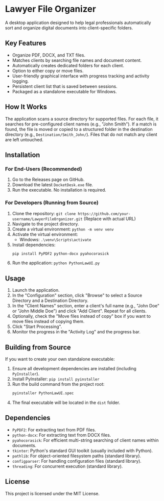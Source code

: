 # Lawyer File Organizer

A desktop application designed to help legal professionals automatically sort and organize digital documents into client-specific folders.

## Key Features

*   Organize PDF, DOCX, and TXT files.
*   Matches clients by searching file names and document content.
*   Automatically creates dedicated folders for each client.
*   Option to either copy or move files.
*   User-friendly graphical interface with progress tracking and activity logging.
*   Persistent client list that is saved between sessions.
*   Packaged as a standalone executable for Windows.

## How It Works

The application scans a source directory for supported files. For each file, it searches for pre-configured client names (e.g., "John Smith"). If a match is found, the file is moved or copied to a structured folder in the destination directory (e.g., `Destination/Smith_John/`). Files that do not match any client are left untouched.

## Installation

### For End-Users (Recommended)

1.  Go to the Releases page on GitHub.
2.  Download the latest `DocketDesk.exe` file.
3.  Run the executable. No installation is required.

### For Developers (Running from Source)

1.  Clone the repository: `git clone https://github.com/your-username/LawyerFileOrganizer.git` (Replace with actual URL)
2.  Navigate to the project directory.
3.  Create a virtual environment: `python -m venv venv`
4.  Activate the virtual environment:
    *   Windows: `.\venv\Scripts\activate`
5.  Install dependencies:
    ```bash
    pip install PyPDF2 python-docx pyahocorasick
    ```
6.  Run the application: `python PythonLawUI.py`

## Usage

1.  Launch the application.
2.  In the "Configuration" section, click "Browse" to select a Source Directory and a Destination Directory.
3.  In the "Client Names" section, enter a client's full name (e.g., "John Doe" or "John Middle Doe") and click "Add Client". Repeat for all clients.
4.  Optionally, check the "Move files instead of copy" box if you want to move files instead of copying them.
5.  Click "Start Processing".
6.  Monitor the progress in the "Activity Log" and the progress bar.

## Building from Source

If you want to create your own standalone executable:

1.  Ensure all development dependencies are installed (including `PyInstaller`).
2.  Install PyInstaller: `pip install pyinstaller`
3.  Run the build command from the project root:
    ```bash
    pyinstaller PythonLawUI.spec
    ```
4.  The final executable will be located in the `dist` folder.

## Dependencies

*   `PyPDF2`: For extracting text from PDF files.
*   `python-docx`: For extracting text from DOCX files.
*   `pyahocorasick`: For efficient multi-string searching of client names within documents.
*   `tkinter`: Python's standard GUI toolkit (usually included with Python).
*   `pathlib`: For object-oriented filesystem paths (standard library).
*   `configparser`: For handling configuration files (standard library).
*   `threading`: For concurrent execution (standard library).

## License

This project is licensed under the MIT License.
